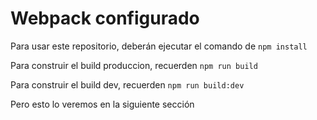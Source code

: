 # Webpack configurado

Para usar este repositorio, deberán ejecutar el comando de ```npm install```

Para construir el build produccion, recuerden ``` npm run build  ```


Para construir el build dev, recuerden ``` npm run build:dev  ```

Pero esto lo veremos en la siguiente sección

